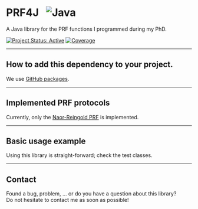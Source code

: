 # PRF4J &nbsp; ![Java](https://img.shields.io/badge/java-%23ED8B00.svg?style=for-the-badge&logo=java&logoColor=white)
 A Java library for the PRF functions I programmed during my PhD.


[![Project Status: Active](https://www.repostatus.org/badges/latest/active.svg)](https://www.repostatus.org/#active)
[![Coverage](https://badgen.net/badge/coverage/100%25/green)](https://badgen.net/badge/coverage/100%25/green)

***

## How to add this dependency to your project.

We use <a href="https://github.com/pvriel/PRF4J/packages/">GitHub packages</a>.

***

## Implemented PRF protocols

Currently, only the <a href="https://en.wikipedia.org/wiki/Naor–Reingold_pseudorandom_function">Naor-Reingold PRF</a> is implemented.

***

## Basic usage example

Using this library is straight-forward; check the test classes.

***

## Contact

Found a bug, problem, ... or do you have a question about this library?
<br>Do not hesitate to contact me as soon as possible!
